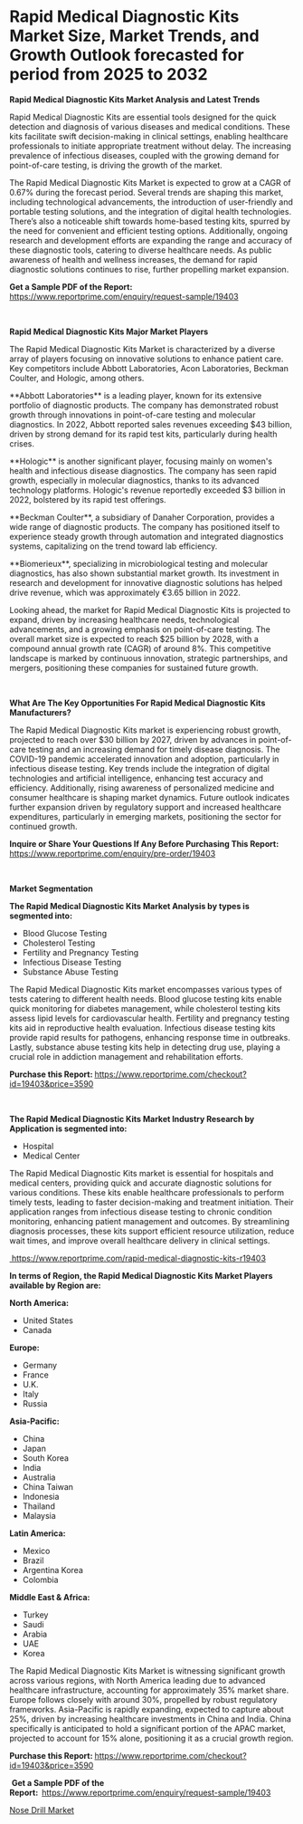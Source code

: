 <p><h1>Rapid Medical Diagnostic Kits Market Size, Market Trends, and Growth Outlook forecasted for period from 2025 to 2032</h1></p><p><strong>Rapid Medical Diagnostic Kits Market Analysis and Latest Trends</strong></p>
<p><p>Rapid Medical Diagnostic Kits are essential tools designed for the quick detection and diagnosis of various diseases and medical conditions. These kits facilitate swift decision-making in clinical settings, enabling healthcare professionals to initiate appropriate treatment without delay. The increasing prevalence of infectious diseases, coupled with the growing demand for point-of-care testing, is driving the growth of the market.</p><p>The Rapid Medical Diagnostic Kits Market is expected to grow at a CAGR of 0.67% during the forecast period. Several trends are shaping this market, including technological advancements, the introduction of user-friendly and portable testing solutions, and the integration of digital health technologies. There’s also a noticeable shift towards home-based testing kits, spurred by the need for convenient and efficient testing options. Additionally, ongoing research and development efforts are expanding the range and accuracy of these diagnostic tools, catering to diverse healthcare needs. As public awareness of health and wellness increases, the demand for rapid diagnostic solutions continues to rise, further propelling market expansion.</p></p>
<p><strong>Get a Sample PDF of the Report:&nbsp;</strong> <a href="https://www.reportprime.com/enquiry/request-sample/19403?utm_campaign=2987&utm_medium=2&utm_source=Github&utm_content=ia&utm_term=19032025&utm_id=rapid-medical-diagnostic-kits">https://www.reportprime.com/enquiry/request-sample/19403</a></p>
<p>&nbsp;</p>
<p><strong>Rapid Medical Diagnostic Kits Major Market Players</strong></p>
<p><p>The Rapid Medical Diagnostic Kits Market is characterized by a diverse array of players focusing on innovative solutions to enhance patient care. Key competitors include Abbott Laboratories, Acon Laboratories, Beckman Coulter, and Hologic, among others.</p><p>**Abbott Laboratories** is a leading player, known for its extensive portfolio of diagnostic products. The company has demonstrated robust growth through innovations in point-of-care testing and molecular diagnostics. In 2022, Abbott reported sales revenues exceeding $43 billion, driven by strong demand for its rapid test kits, particularly during health crises.</p><p>**Hologic** is another significant player, focusing mainly on women's health and infectious disease diagnostics. The company has seen rapid growth, especially in molecular diagnostics, thanks to its advanced technology platforms. Hologic's revenue reportedly exceeded $3 billion in 2022, bolstered by its rapid test offerings.</p><p>**Beckman Coulter**, a subsidiary of Danaher Corporation, provides a wide range of diagnostic products. The company has positioned itself to experience steady growth through automation and integrated diagnostics systems, capitalizing on the trend toward lab efficiency.</p><p>**Biomerieux**, specializing in microbiological testing and molecular diagnostics, has also shown substantial market growth. Its investment in research and development for innovative diagnostic solutions has helped drive revenue, which was approximately €3.65 billion in 2022.</p><p>Looking ahead, the market for Rapid Medical Diagnostic Kits is projected to expand, driven by increasing healthcare needs, technological advancements, and a growing emphasis on point-of-care testing. The overall market size is expected to reach $25 billion by 2028, with a compound annual growth rate (CAGR) of around 8%. This competitive landscape is marked by continuous innovation, strategic partnerships, and mergers, positioning these companies for sustained future growth.</p></p>
<p>&nbsp;</p>
<p><strong>What Are The Key Opportunities For Rapid Medical Diagnostic Kits Manufacturers?</strong></p>
<p><p>The Rapid Medical Diagnostic Kits market is experiencing robust growth, projected to reach over $30 billion by 2027, driven by advances in point-of-care testing and an increasing demand for timely disease diagnosis. The COVID-19 pandemic accelerated innovation and adoption, particularly in infectious disease testing. Key trends include the integration of digital technologies and artificial intelligence, enhancing test accuracy and efficiency. Additionally, rising awareness of personalized medicine and consumer healthcare is shaping market dynamics. Future outlook indicates further expansion driven by regulatory support and increased healthcare expenditures, particularly in emerging markets, positioning the sector for continued growth.</p></p>
<p><strong>Inquire or Share Your Questions If Any Before Purchasing This Report:</strong> <a href="https://www.reportprime.com/enquiry/pre-order/19403?utm_campaign=2987&utm_medium=2&utm_source=Github&utm_content=ia&utm_term=19032025&utm_id=rapid-medical-diagnostic-kits">https://www.reportprime.com/enquiry/pre-order/19403</a></p>
<p>&nbsp;</p>
<p><strong>Market Segmentation</strong></p>
<p><strong>The Rapid Medical Diagnostic Kits Market Analysis by types is segmented into:</strong></p>
<p><ul><li>Blood Glucose Testing</li><li>Cholesterol Testing</li><li>Fertility and Pregnancy Testing</li><li>Infectious Disease Testing</li><li>Substance Abuse Testing</li></ul></p>
<p><p>The Rapid Medical Diagnostic Kits market encompasses various types of tests catering to different health needs. Blood glucose testing kits enable quick monitoring for diabetes management, while cholesterol testing kits assess lipid levels for cardiovascular health. Fertility and pregnancy testing kits aid in reproductive health evaluation. Infectious disease testing kits provide rapid results for pathogens, enhancing response time in outbreaks. Lastly, substance abuse testing kits help in detecting drug use, playing a crucial role in addiction management and rehabilitation efforts.</p></p>
<p><strong>Purchase this Report:&nbsp;</strong><a href="https://www.reportprime.com/checkout?id=19403&price=3590&utm_campaign=2987&utm_medium=2&utm_source=Github&utm_content=ia&utm_term=19032025&utm_id=rapid-medical-diagnostic-kits">https://www.reportprime.com/checkout?id=19403&price=3590</a></p>
<p>&nbsp;</p>
<p><strong>The Rapid Medical Diagnostic Kits Market Industry Research by Application is segmented into:</strong></p>
<p><ul><li>Hospital</li><li>Medical Center</li></ul></p>
<p><p>The Rapid Medical Diagnostic Kits market is essential for hospitals and medical centers, providing quick and accurate diagnostic solutions for various conditions. These kits enable healthcare professionals to perform timely tests, leading to faster decision-making and treatment initiation. Their application ranges from infectious disease testing to chronic condition monitoring, enhancing patient management and outcomes. By streamlining diagnosis processes, these kits support efficient resource utilization, reduce wait times, and improve overall healthcare delivery in clinical settings.</p></p>
<p><a href="https://www.reportprime.com/rapid-medical-diagnostic-kits-r19403?utm_campaign=2987&utm_medium=2&utm_source=Github&utm_content=ia&utm_term=19032025&utm_id=rapid-medical-diagnostic-kits">&nbsp;https://www.reportprime.com/rapid-medical-diagnostic-kits-r19403</a></p>
<p><strong>In terms of Region, the Rapid Medical Diagnostic Kits Market Players available by Region are:</strong></p>
<p>
    <p> <strong> North America: </strong>
        <ul>
            <li>United States</li>
            <li>Canada</li>
        </ul>
        </p> 
    <p> <strong> Europe: </strong>
        <ul>
            <li>Germany</li>
            <li>France</li>
            <li>U.K.</li>
            <li>Italy</li>
            <li>Russia</li>
        </ul>
        </p> 
    <p> <strong> Asia-Pacific: </strong>
        <ul>
            <li>China</li>
            <li>Japan</li>
            <li>South Korea</li>
            <li>India</li>
            <li>Australia</li>
            <li>China Taiwan</li>
            <li>Indonesia</li>
            <li>Thailand</li>
            <li>Malaysia</li>
        </ul>
        </p> 
    <p> <strong> Latin America: </strong>
        <ul>
            <li>Mexico</li>
            <li>Brazil</li>
            <li>Argentina Korea</li>
            <li>Colombia</li>
        </ul>
        </p> 
    <p> <strong> Middle East & Africa: </strong>
        <ul>
            <li>Turkey</li>
            <li>Saudi</li>
            <li>Arabia</li>
            <li>UAE</li>
            <li>Korea</li>
        </ul>
    </p>
    </p>
<p><p>The Rapid Medical Diagnostic Kits Market is witnessing significant growth across various regions, with North America leading due to advanced healthcare infrastructure, accounting for approximately 35% market share. Europe follows closely with around 30%, propelled by robust regulatory frameworks. Asia-Pacific is rapidly expanding, expected to capture about 25%, driven by increasing healthcare investments in China and India. China specifically is anticipated to hold a significant portion of the APAC market, projected to account for 15% alone, positioning it as a crucial growth region.</p></p>
<p><strong>Purchase this Report: </strong><a href="https://www.reportprime.com/checkout?id=19403&price=3590&utm_campaign=2987&utm_medium=2&utm_source=Github&utm_content=ia&utm_term=19032025&utm_id=rapid-medical-diagnostic-kits">https://www.reportprime.com/checkout?id=19403&price=3590</a></p>
<p>&nbsp;<strong>Get a Sample PDF of the Report:&nbsp;&nbsp;</strong><a href="https://www.reportprime.com/enquiry/request-sample/19403?utm_campaign=2987&utm_medium=2&utm_source=Github&utm_content=ia&utm_term=19032025&utm_id=rapid-medical-diagnostic-kits">https://www.reportprime.com/enquiry/request-sample/19403</a></p>
<p><strong></strong></p>
<p><p><a href="https://github.com/danzopachllq/Market-Research-Report-List-1/blob/main/nose-drill-market.md?utm_campaign=2987&utm_medium=2&utm_source=Github&utm_content=ia&utm_term=19032025&utm_id=rapid-medical-diagnostic-kits">Nose Drill Market</a></p></p>